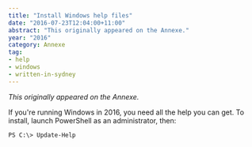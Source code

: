 ```yaml
---
title: "Install Windows help files"
date: "2016-07-23T12:04:00+11:00"
abstract: "This originally appeared on the Annexe."
year: "2016"
category: Annexe
tag:
- help
- windows
- written-in-sydney
---
```

*This originally appeared on the Annexe.*

If you're running Windows in 2016, you need all the help you can get. To install, launch PowerShell as an administrator, then:

    PS C:\> Update-Help

